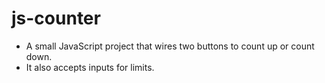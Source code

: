 # js-counter

- A small JavaScript project that wires two buttons to count up or count down.
- It also accepts inputs for limits.
